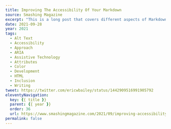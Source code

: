 ```yaml
---
title: Improving The Accessibility Of Your Markdown
source: Smashing Magazine
excerpt: "This is a long post that covers different aspects of Markdown and how it interacts with other technology. Know that each tweak and update will have a direct impact on someone’s quality of life when using the web, and that’s huge."
date: 2021-09-28
year: 2021
tags:
  - Alt Text
  - Accessibility
  - Approach
  - ARIA
  - Assistive Technology
  - Attributes
  - Color
  - Development
  - HTML
  - Inclusion
  - Writing
tweet: https://twitter.com/ericwbailey/status/1442909516991905792
eleventyNavigation:
  key: {{ title }}
  parent: {{ year }}
  order: 36
  url: https://www.smashingmagazine.com/2021/09/improving-accessibility-of-markdown/
permalink: false
---
```

